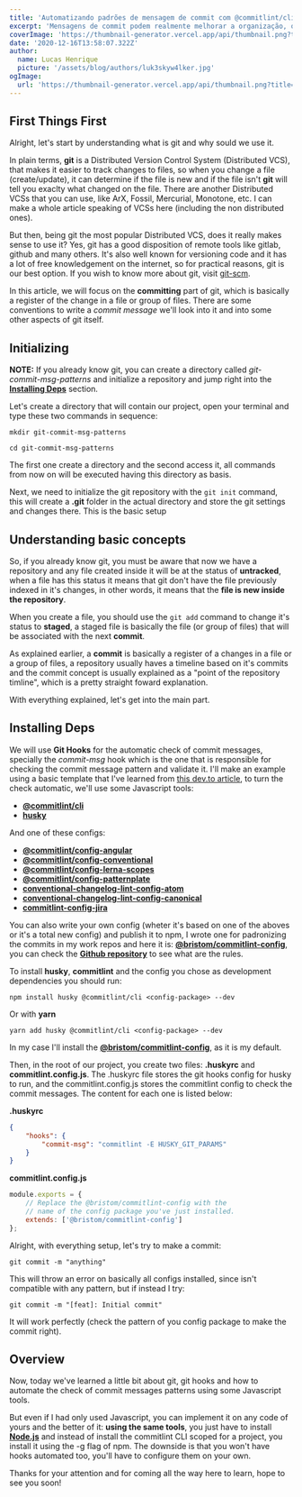 ```yaml
---
title: 'Automatizando padrões de mensagem de commit com @commitlint/cli'
excerpt: 'Mensagens de commit podem realmente melhorar a organização, observação e padrões do seu repositório. Hoje vamos aprender como podemos implementá-las da forma correta (e automatizada).'
coverImage: 'https://thumbnail-generator.vercel.app/api/thumbnail.png?title=**Corrigindo**%20mensagens%20de%20commit%20no%20git&images=https://cdn.worldvectorlogo.com/logos/gitignoreio-1.svg'
date: '2020-12-16T13:58:07.322Z'
author:
  name: Lucas Henrique
  picture: '/assets/blog/authors/luk3skyw4lker.jpg'
ogImage:
  url: 'https://thumbnail-generator.vercel.app/api/thumbnail.png?title=**Corrigindo**%20mensagens%20de%20commit%20no%20git&images=https://cdn.worldvectorlogo.com/logos/gitignoreio-1.svg'
---
```


## First Things First

Alright, let's start by understanding what is git and why sould we use it.

In plain terms, **git** is a Distributed Version Control System (Distributed VCS), that makes it easier to track changes to files, so when you change a file (create/update), it can determine if the file is new and if the file isn't **git** will tell you exaclty what changed on the file. There are another Distributed VCSs that you can use, like ArX, Fossil, Mercurial, Monotone, etc. I can make a whole article speaking of VCSs here (including the non distributed ones).

But then, being git the most popular Distributed VCS, does it really makes sense to use it? Yes, git has a good disposition of remote tools like gitlab, github and many others. It's also well known for versioning code and it has a lot of free knowledgement on the internet, so for practical reasons, git is our best option. If you wish to know more about git, visit [git-scm](https://git-scm.com/).

In this article, we will focus on the **committing** part of git, which is basically a register of the change in a file or group of files. There are some conventions to write a _commit message_ we'll look into it and into some other aspects of git itself.

## Initializing

**NOTE:** If you already know git, you can create a directory called _git-commit-msg-patterns_ and initialize a repository and jump right into the [**Installing Deps**](#git-hooks) section.

Let's create a directory that will contain our project, open your terminal and type these two commands in sequence:

```shell
mkdir git-commit-msg-patterns

cd git-commit-msg-patterns
```

The first one create a directory and the second access it, all commands from now on will be executed having this directory as basis.

Next, we need to initialize the git repository with the `git init` command, this will create a **.git** folder in the actual directory and store the git settings and changes there. This is the basic setup

## Understanding basic concepts

So, if you already know git, you must be aware that now we have a repository and any file created inside it will be at the status of **untracked**, when a file has this status it means that git don't have the file previously indexed in it's changes, in other words, it means that the **file is new inside the repository**.

When you create a file, you should use the `git add` command to change it's status to **staged**, a staged file is basically the file (or group of files) that will be associated with the next **commit**.

As explained earlier, a **commit** is basically a register of a changes in a file or a group of files, a repository usually haves a timeline based on it's commits and the commit concept is usually explained as a "point of the repository timline", which is a pretty straight foward explanation.

With everything explained, let's get into the main part.

<h2 id="installing-deps">Installing Deps</h2>

We will use **Git Hooks** for the automatic check of commit messages, specially the _commit-msg_ hook which is the one that is responsible for checking the commit message pattern and validate it. I'll make an example using a basic template that I've learned from [this dev.to article](https://dev.to/helderburato/patterns-for-writing-better-git-commit-messages-4ba0), to turn the check automatic, we'll use some Javascript tools:

- **<a href="https://commitlint.js.org/#/" class="hover:underline">@commitlint/cli</a>**
- **<a href="https://github.com/typicode/husky/tree/master" class="hover:underline">husky</a>**

And one of these configs:

- **<a href="https://github.com/conventional-changelog/commitlint/tree/master/@commitlint/config-angular" class="hover:underline">@commitlint/config-angular</a>**
- **<a href="https://github.com/conventional-changelog/commitlint/tree/master/@commitlint/config-conventional" class="hover:underline">@commitlint/config-conventional</a>**
- **<a href="https://github.com/conventional-changelog/commitlint/tree/master/@commitlint/config-lerna-scopes" class="hover:underline">@commitlint/config-lerna-scopes</a>**
- **<a href="https://github.com/conventional-changelog/commitlint/tree/master/@commitlint/config-patternplate" class="hover:underline">@commitlint/config-patternplate</a>**
- **<a href="https://github.com/erikmueller/conventional-changelog-lint-config-atom" class="hover:underline">conventional-changelog-lint-config-atom</a>**
- **<a href="https://github.com/gajus/conventional-changelog-lint-config-canonical" class="hover:underline">conventional-changelog-lint-config-canonical</a>**
- **<a href="https://github.com/Gherciu/commitlint-jira" class="hover:underline">commitlint-config-jira</a>**

You can also write your own config (wheter it's based on one of the aboves or it's a total new config) and publish it to npm, I wrote one for padronizing the commits in my work repos and here it is: [**@bristom/commitlint-config**](https://www.npmjs.com/package/@bristom/commitlint-config), you can check the [**Github repository**](https://github.com/bristom/commitlint-config) to see what are the rules.

To install **husky**, **commitlint** and the config you chose as development dependencies you should run:

    npm install husky @commitlint/cli <config-package> --dev

Or with **yarn**

    yarn add husky @commitlint/cli <config-package> --dev

In my case I'll install the [**@bristom/commitlint-config**](https://www.npmjs.com/package/@bristom/commitlint-config), as it is my default.

Then, in the root of our project, you create two files: **.huskyrc** and **commitlint.config.js**. The .huskyrc file stores the git hooks config for husky to run, and the commitlint.config.js stores the commitlint config to check the commit messages. The content for each one is listed below:

**.huskyrc**

```json
{
	"hooks": {
		"commit-msg": "commitlint -E HUSKY_GIT_PARAMS"
	}
}
```

**commitlint.config.js**

```javascript
module.exports = {
	// Replace the @bristom/commitlint-config with the
	// name of the config package you've just installed.
	extends: ['@bristom/commitlint-config']
};
```

Alright, with everything setup, let's try to make a commit:

```shell
git commit -m "anything"
```

This will throw an error on basically all configs installed, since isn't compatible with any pattern, but if instead I try:

```shell
git commit -m "[feat]: Initial commit"
```

It will work perfectly (check the pattern of you config package to make the commit right).

## Overview

Now, today we've learned a little bit about git, git hooks and how to automate the check of commit messages patterns using some Javascript tools.

But even if I had only used Javascript, you can implement it on any code of yours and the better of it: **using the same tools**, you just have to install **<a href="https://nodejs.org" class="hover:underline">Node.js</a>** and instead of install the commitlint CLI scoped for a project, you install it using the -g flag of npm. The downside is that you won't have hooks automated too, you'll have to configure them on your own.

Thanks for your attention and for coming all the way here to learn, hope to see you soon!
